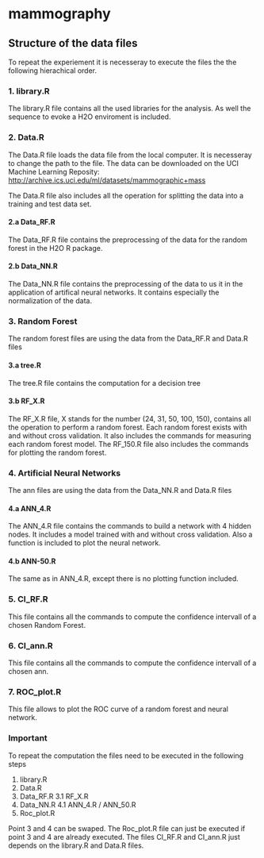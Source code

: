 # mammography

## Structure of the data files
To repeat the experiement it is necesseray to execute the files the the following hierachical order.

### 1. library.R
The library.R file contains all the used libraries for the analysis. As well the sequence to evoke a H2O enviroment is included.

### 2. Data.R
The Data.R file loads the data file from the local computer. It is necesseray to change the path to the file. The data can be downloaded on the UCI Machine Learning Reposity: http://archive.ics.uci.edu/ml/datasets/mammographic+mass

The Data.R file also includes all the operation for splitting the data into a training and test data set.

#### 2.a Data_RF.R
The Data_RF.R file contains the preprocessing of the data for the random forest in the H2O R package.

#### 2.b Data_NN.R
The Data_NN.R file contains the preprocessing of the data to us it in the application of artifical neural networks. It contains especially the normalization of the data.

### 3. Random Forest
The random forest files are using the data from the Data_RF.R and Data.R files

#### 3.a tree.R
The tree.R file contains the computation for a decision tree

#### 3.b RF_X.R
The RF_X.R file, X stands for the number (24, 31, 50, 100, 150), contains all the operation to perform a random forest. Each random forest exists with and without cross validation. It also includes the commands for measuring each random forest model. The RF_150.R file also includes the commands for plotting the random forest.

### 4. Artificial Neural Networks
The ann files are using the data from the Data_NN.R and Data.R files

#### 4.a ANN_4.R
The ANN_4.R file contains the commands to build a network with 4 hidden nodes. It includes a model trained with and without cross validation. Also a function is included to plot the neural network.

#### 4.b ANN-50.R
The same as in ANN_4.R, except there is no plotting function included.

### 5. CI_RF.R
This file contains all the commands to compute the confidence intervall of a chosen Random Forest.

### 6. CI_ann.R
This file contains all the commands to compute the confidence intervall of a chosen ann.

### 7. ROC_plot.R
This file allows to plot the ROC curve of a random forest and neural network.

### Important

To repeat the computation the files need to be executed in the following steps

1. library.R
2. Data.R
3. Data_RF.R
3.1 RF_X.R
4. Data_NN.R
4.1 ANN_4.R / ANN_50.R
5. Roc_plot.R

Point 3 and 4 can be swaped. The Roc_plot.R file can just be executed if point 3 and 4 are already executed.
The files CI_RF.R and CI_ann.R just depends on the library.R and Data.R files. 



